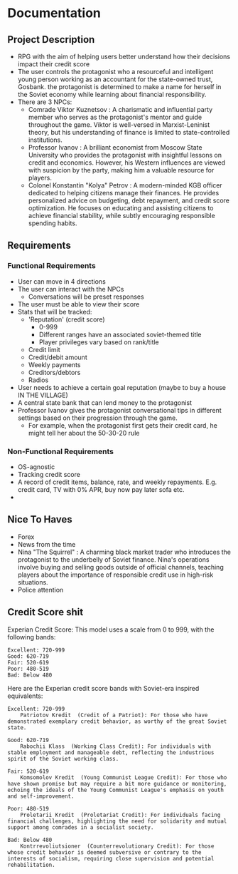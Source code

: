 # Documentation

## Project Description
-	RPG with the aim of helping users better understand how their decisions impact their credit score
-   The user controls the protagonist who a resourceful and intelligent young person working as an accountant for the state-owned trust, Gosbank. the protagonist is determined to make a name for herself in the Soviet economy while learning about financial responsibility.
-   There are 3 NPCs: 
    -   Comrade Viktor Kuznetsov : A charismatic and influential party member who serves as the protagonist's mentor and guide throughout the game. Viktor is well-versed in Marxist-Leninist theory, but his understanding of finance is limited to state-controlled institutions.
    -   Professor Ivanov : A brilliant economist from Moscow State University who provides the protagonist with insightful lessons on credit and economics. However, his Western influences are viewed with suspicion by the party, making him a valuable resource for players.
    -  Colonel Konstantin "Kolya" Petrov : A modern-minded KGB officer dedicated to helping citizens manage their finances. He provides personalized advice on budgeting, debt repayment, and credit score optimization. He focuses on educating and assisting citizens to achieve financial stability, while subtly encouraging responsible spending habits. 

## Requirements
### Functional Requirements
-   User can move in 4 directions
-   The user can interact with the NPCs
    -   Conversations will be preset responses
- The user must be able to view their score
- Stats that will be tracked:
    -   'Reputation' (credit score)
        -   0-999
        -   Different ranges have an associated soviet-themed title
        -   Player privileges vary based on rank/title
    -   Credit limit
    -   Credit/debit amount
    -   Weekly payments
    -   Creditors/debtors
    -   Radios
-   User needs to achieve a certain goal reputation (maybe to buy a house IN THE VILLAGE)
-   A central state bank that can lend money to the protagonist
-   Professor Ivanov gives the protagonist conversational tips in different settings based on their progression through the game.
    -   For example, when the protagonist first gets their credit card, he might tell her about the 50-30-20 rule


### Non-Functional Requirements
-   OS-agnostic
-   Tracking credit score
-   A record of credit items, balance, rate, and weekly repayments. E.g. credit card, TV with 0% APR, buy now pay later sofa etc.
-   

## Nice To Haves
-   Forex
-   News from the time
-   Nina "The Squirrel" : A charming black market trader who introduces the protagonist to the underbelly of Soviet finance. Nina's operations involve buying and selling goods outside of official channels, teaching players about the importance of responsible credit use in high-risk situations.
-   Police attention

## Credit Score shit
Experian Credit Score:  This model uses a scale from 0 to 999, with the following bands:

    Excellent: 720-999
    Good: 620-719
    Fair: 520-619
    Poor: 480-519
    Bad: Below 480

 

Here are the Experian credit score bands with Soviet-era inspired equivalents: 

    Excellent: 720-999 
        Patriotov Kredit  (Credit of a Patriot): For those who have demonstrated exemplary credit behavior, as worthy of the great Soviet state.
         
    Good: 620-719 
        Rabochii Klass  (Working Class Credit): For individuals with stable employment and manageable debt, reflecting the industrious spirit of the Soviet working class.
         
    Fair: 520-619 
        Komsomolov Kredit  (Young Communist League Credit): For those who have shown promise but may require a bit more guidance or monitoring, echoing the ideals of the Young Communist League's emphasis on youth and self-improvement.
         
    Poor: 480-519 
        Proletarii Kredit  (Proletariat Credit): For individuals facing financial challenges, highlighting the need for solidarity and mutual support among comrades in a socialist society.
         
    Bad: Below 480 
        Kontrrevoliutsioner  (Counterrevolutionary Credit): For those whose credit behavior is deemed subversive or contrary to the interests of socialism, requiring close supervision and potential rehabilitation.
         